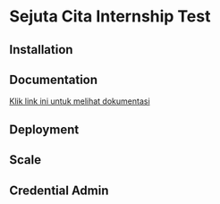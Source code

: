 # Sejuta Cita Internship Test
## Installation
## Documentation
[Klik link ini untuk melihat dokumentasi](https://documenter.getpostman.com/view/15939003/TzedhjsP)
## Deployment
## Scale
## Credential Admin
